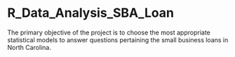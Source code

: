 # R_Data_Analysis_SBA_Loan
The primary objective of the project is to choose the most appropriate statistical models to answer questions pertaining the small business loans in North Carolina.
